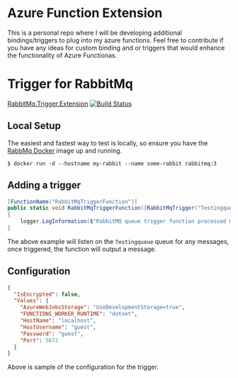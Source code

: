 # Azure Function Extension

This is a personal repo where I will be developing additional bindings/triggers to plug into my azure functions. Feel free to contribute if you have any ideas for custom binding and or triggers that would enhance the functionality of Azure Functionas.


# Trigger for RabbitMq
[RabbitMq.Trigger.Extension](https://www.nuget.org/packages/RabbitMq.Trigger.Extension)     [![Build Status](https://geradedev.visualstudio.com/Azure%20Function%20Extensions/_apis/build/status/RabbitMq.Trigger.Extension%20Pipeline?branchName=master)](https://geradedev.visualstudio.com/Azure%20Function%20Extensions/_build/latest?definitionId=39&branchName=master)

## Local Setup
The easiest and fastest way to test is locally, so ensure you have the [RabbMq Docker](https://hub.docker.com/_/rabbitmq) image up and running.
```
$ docker run -d --hostname my-rabbit --name some-rabbit rabbitmq:3
```

## Adding a trigger
```C#
[FunctionName("RabbitMqTriggerFunction")]
public static void RabbitMqTriggerFunction([RabbitMqTrigger("Testingqueue")] BasicDeliverEventArgs args, ILogger logger)
{
    logger.LogInformation($"RabbitMQ queue trigger function processed message: {Encoding.UTF8.GetString(args.Body.ToArray())}");
}
```

The above example will listen on the `Testingqueue` queue for any messages, once triggered, the function will output a message.

## Configuration
```Json
{
  "IsEncrypted": false,
  "Values": {
    "AzureWebJobsStorage": "UseDevelopmentStorage=true",
    "FUNCTIONS_WORKER_RUNTIME": "dotnet",
    "HostName": "localhost",
    "HostUsername": "guest",
    "Password": "guest",
    "Port": 5672
  }
}
```

Above is sample of the configuration for the trigger.